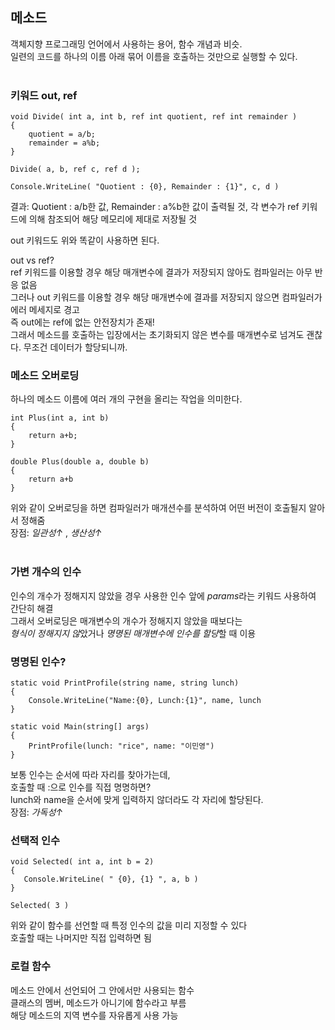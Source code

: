 ## 메소드
객체지향 프로그래밍 언어에서 사용하는 용어, 함수 개념과 비슷.   
일련의 코드를 하나의 이름 아래 묶어 이름을 호출하는 것만으로 실행할 수 있다.  
<br/>
### 키워드 out, ref
```
void Divide( int a, int b, ref int quotient, ref int remainder )
{
    quotient = a/b;
    remainder = a%b;
}

Divide( a, b, ref c, ref d );

Console.WriteLine( "Quotient : {0}, Remainder : {1}", c, d )
```
결과: Quotient : a/b한 값, Remainder : a%b한 값이 출력될 것, 각 변수가 ref 키워드에 의해 참조되어 해당 메모리에 제대로 저장될 것  

out 키워드도 위와 똑같이 사용하면 된다.  

out vs ref?  
ref 키워드를 이용할 경우 해당 매개변수에 결과가 저장되지 않아도 컴파일러는 아무 반응 없음  
그러나 out 키워드를 이용할 경우 해당 매개변수에 결과를 저장되지 않으면 컴파일러가 에러 메세지로 경고    
즉 out에는 ref에 없는 안전장치가 존재!  
그래서 메소드를 호출하는 입장에서는 초기화되지 않은 변수를 매개변수로 넘겨도 괜찮다. 무조건 데이터가 할당되니까.  

### 메소드 오버로딩
하나의 메소드 이름에 여러 개의 구현을 올리는 작업을 의미한다.  
```
int Plus(int a, int b)
{
    return a+b;
}

double Plus(double a, double b)
{
    return a+b
}
```
위와 같이 오버로딩을 하면 컴파일러가 매개션수를 분석하여 어떤 버전이 호출될지 알아서 정해줌  
장점: *일관성↑* , *생산성↑*  
<br/>
### 가변 개수의 인수 
인수의 개수가 정해지지 않았을 경우 사용한 인수 앞에 *params*라는 키워드 사용하여 간단히 해결  
그래서 오버로딩은 매개변수의 개수가 정해지지 않았을 때보다는  
*형식이 정해지지 않*았거나 *명명된 매개변수에 인수를 할당*할 때 이용  
### 명명된 인수?
```
static void PrintProfile(string name, string lunch)
{
	Console.WriteLine("Name:{0}, Lunch:{1}", name, lunch
}  

static void Main(string[] args)
{
	PrintProfile(lunch: "rice", name: "이민영")
}
```
보통 인수는 순서에 따라 자리를 찾아가는데,  
호출할 때 :으로 인수를 직접 명명하면?      
lunch와 name을 순서에 맞게 입력하지 않더라도 각 자리에 할당된다.  
장점: *가독성↑*
### 선택적 인수
 ```
void Selected( int a, int b = 2)
{
	Console.WriteLine( " {0}, {1} ", a, b )
}

Selected( 3 )
```
위와 같이 함수를 선언할 때 특정 인수의 값을 미리 지정할 수 있다  
호출할 때는 나머지만 직접 입력하면 됨  
### 로컬 함수
메소드 안에서 선언되어 그 안에서만 사용되는 함수  
클래스의 멤버, 메소드가 아니기에 함수라고 부름  
해당 메소드의 지역 변수를 자유롭게 사용 가능    